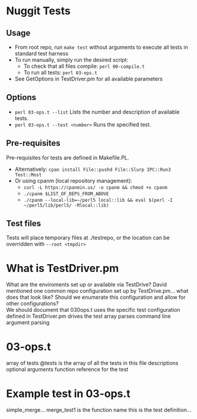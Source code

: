 # Nuggit Tests

## Usage
   - From root repo, run `make test` without arguments to execute all tests in standard test harness
   - To run manually, simply run the desired script:
        - To check that all files compile: `perl 00-compile.t`
        - To run all tests: `perl 03-ops.t`
   - See GetOptions in TestDriver.pm for all available parameters

## Options
- `perl 03-ops.t --list` Lists the number and description of available tests.
- `perl 03-ops.t --test <number>` Runs the specified test.

## Pre-requisites
Pre-requisites for tests are defined in Makefile.PL.
- Alternatively:  `cpan install File::pushd File::Slurp IPC::Run3 Test::Most`
- Or using cpanm (local repository management):
   - `curl -L https://cpanmin.us/ -o cpanm && chmod +x cpanm`
   - `./cpanm $LIST_OF_DEPS_FROM_ABOVE`
   - `./cpanm --local-lib=~/perl5 local::lib && eval $(perl -I ~/perl5/lib/perl5/ -Mlocal::lib)`


## Test files
Tests will place temporary files at ./testrepo, or the location can be overridden with `--root <tmpdir>`

# What is TestDriver.pm
   What are the enviroments set up or available via TestDrive?  David mentioned one common repo configuration set up by TestDrive.pm... what does that look like?  Should we enumerate this configuration and allow for other configurations?  
   We should document that 030ops.t uses the specific test configuration defined in TestDriver.pm
   drives the test
   array
   parses
   command line argument parsing


# 03-ops.t
   array of tests  @tests is the array of all the tests in this file
   descriptions
   optional arguments
   function reference for the test
   
# Example test in 03-ops.t
   simple_merge... merge_test1 is the function name
   this is the test definition...

